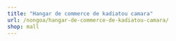 ```yaml
---
title: "Hangar de commerce de kadiatou camara"
url: /nongoa/hangar-de-commerce-de-kadiatou-camara/
shop: mall
---
```

